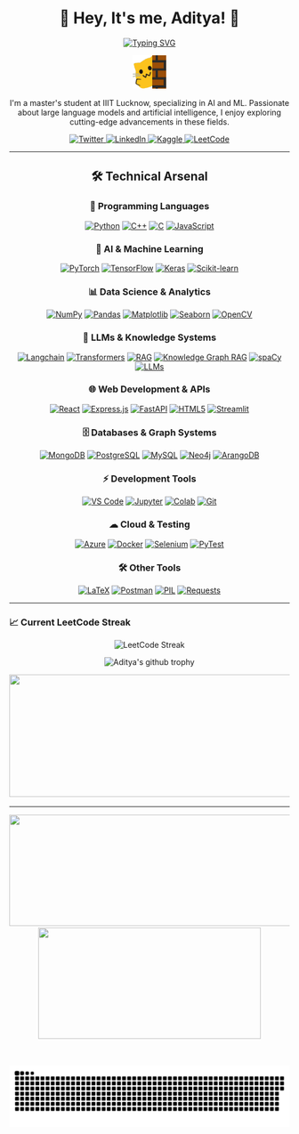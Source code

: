 <div align="center">
  
# 🌟 Hey, It's me, Aditya! 🌟

[![Typing SVG](https://readme-typing-svg.demolab.com?font=Fira+Code&size=24&duration=3000&pause=1000&color=00FF00&center=true&vCenter=true&random=false&width=600&lines=AI+%26+ML+Master's+Student;LLM+Enthusiast;Problem+Solver;Creative+Coder)](https://git.io/typing-svg)

<img src="https://github.com/Adityaa-Sharma/Adityaa-Sharma/blob/main/meow_wave_peak.png" height="60"/>

</div>



<div align="center">
  

I'm a master's student at IIIT Lucknow, specializing in AI and ML. Passionate about large language models and artificial intelligence, I enjoy exploring cutting-edge advancements in these fields.

<p align="center">
  <a href="https://x.com/AdityaS64420353">
    <img src="https://img.shields.io/twitter/follow/AdityaS64420353?style=for-the-badge&logo=twitter&color=1DA1F2&logoColor=white" alt="Twitter"/>
  </a>
  <a href="https://www.linkedin.com/in/aditya-jpr/">
    <img src="https://img.shields.io/badge/LinkedIn-Connect-blue?style=for-the-badge&logo=linkedin" alt="LinkedIn"/>
  </a>
  <a href="https://www.kaggle.com/adityasharmajprr">
    <img src="https://img.shields.io/badge/Kaggle-Expert-20BEFF?style=for-the-badge&logo=kaggle" alt="Kaggle"/>
  </a>
  <a href="https://leetcode.com/u/msa23024_iiitl/">
    <img src="https://img.shields.io/badge/LeetCode-Profile-FFA116?style=for-the-badge&logo=leetcode" alt="LeetCode"/>
  </a>
</p>

</div>

---


<div align="center">

## 🛠 Technical Arsenal


### 🌟 Programming Languages
<p align="center">
  <a href="#"><img src="https://img.shields.io/badge/Python-3776AB?style=for-the-badge&logo=python&logoColor=white" alt="Python"/></a>
  <a href="#"><img src="https://img.shields.io/badge/C++-00599C?style=for-the-badge&logo=cplusplus&logoColor=white" alt="C++"/></a>
  <a href="#"><img src="https://img.shields.io/badge/C-A8B9CC?style=for-the-badge&logo=c&logoColor=black" alt="C"/></a>
  <a href="#"><img src="https://img.shields.io/badge/JavaScript-F7DF1E?style=for-the-badge&logo=javascript&logoColor=black" alt="JavaScript"/></a>
</p>

### 🧠 AI & Machine Learning
<p align="center">
  <a href="#"><img src="https://img.shields.io/badge/PyTorch-EE4C2C?style=for-the-badge&logo=pytorch&logoColor=white" alt="PyTorch"/></a>
  <a href="#"><img src="https://img.shields.io/badge/TensorFlow-FF6F00?style=for-the-badge&logo=tensorflow&logoColor=white" alt="TensorFlow"/></a>
  <a href="#"><img src="https://img.shields.io/badge/Keras-D00000?style=for-the-badge&logo=keras&logoColor=white" alt="Keras"/></a>
  <a href="#"><img src="https://img.shields.io/badge/scikit--learn-F7931E?style=for-the-badge&logo=scikit-learn&logoColor=white" alt="Scikit-learn"/></a>
</p>

### 📊 Data Science & Analytics
<p align="center">
  <a href="#"><img src="https://img.shields.io/badge/NumPy-013243?style=for-the-badge&logo=numpy&logoColor=white" alt="NumPy"/></a>
  <a href="#"><img src="https://img.shields.io/badge/Pandas-150458?style=for-the-badge&logo=pandas&logoColor=white" alt="Pandas"/></a>
  <a href="#"><img src="https://img.shields.io/badge/Matplotlib-11557c?style=for-the-badge&logo=python&logoColor=white" alt="Matplotlib"/></a>
  <a href="#"><img src="https://img.shields.io/badge/Seaborn-3776AB?style=for-the-badge&logo=python&logoColor=white" alt="Seaborn"/></a>
  <a href="#"><img src="https://img.shields.io/badge/OpenCV-5C3EE8?style=for-the-badge&logo=opencv&logoColor=white" alt="OpenCV"/></a>
</p>

### 🤖 LLMs & Knowledge Systems
<p align="center">
  <a href="#"><img src="https://img.shields.io/badge/Langchain-121212?style=for-the-badge&logo=chainlink&logoColor=white" alt="Langchain"/></a>
  <a href="#"><img src="https://img.shields.io/badge/Transformers-FF6B6B?style=for-the-badge&logo=huggingface&logoColor=white" alt="Transformers"/></a>
  <a href="#"><img src="https://img.shields.io/badge/RAG-4B0082?style=for-the-badge&logo=semantic-web&logoColor=white" alt="RAG"/></a>
  <a href="#"><img src="https://img.shields.io/badge/Knowledge_Graph_RAG-9932CC?style=for-the-badge&logo=graphql&logoColor=white" alt="Knowledge Graph RAG"/></a>
  <a href="#"><img src="https://img.shields.io/badge/spaCy-09A3D5?style=for-the-badge&logo=spacy&logoColor=white" alt="spaCy"/></a>
  <a href="#"><img src="https://img.shields.io/badge/LLMs-00FFFF?style=for-the-badge&logo=openai&logoColor=black" alt="LLMs"/></a>
</p>

### 🌐 Web Development & APIs
<p align="center">
  <a href="#"><img src="https://img.shields.io/badge/React-20232A?style=for-the-badge&logo=react&logoColor=61DAFB" alt="React"/></a>
  <a href="#"><img src="https://img.shields.io/badge/Express.js-000000?style=for-the-badge&logo=express&logoColor=white" alt="Express.js"/></a>
  <a href="#"><img src="https://img.shields.io/badge/FastAPI-009688?style=for-the-badge&logo=fastapi&logoColor=white" alt="FastAPI"/></a>
  <a href="#"><img src="https://img.shields.io/badge/HTML5-E34F26?style=for-the-badge&logo=html5&logoColor=white" alt="HTML5"/></a>
  <a href="#"><img src="https://img.shields.io/badge/Streamlit-FF4B4B?style=for-the-badge&logo=streamlit&logoColor=white" alt="Streamlit"/></a>
</p>

### 🗄 Databases & Graph Systems
<p align="center">
  <a href="#"><img src="https://img.shields.io/badge/MongoDB-47A248?style=for-the-badge&logo=mongodb&logoColor=white" alt="MongoDB"/></a>
  <a href="#"><img src="https://img.shields.io/badge/PostgreSQL-316192?style=for-the-badge&logo=postgresql&logoColor=white" alt="PostgreSQL"/></a>
  <a href="#"><img src="https://img.shields.io/badge/MySQL-4479A1?style=for-the-badge&logo=mysql&logoColor=white" alt="MySQL"/></a>
  <a href="#"><img src="https://img.shields.io/badge/Neo4j-008CC1?style=for-the-badge&logo=neo4j&logoColor=white" alt="Neo4j"/></a>
  <a href="#"><img src="https://img.shields.io/badge/ArangoDB-DDE072?style=for-the-badge&logo=arangodb&logoColor=black" alt="ArangoDB"/></a>
</p>

### ⚡ Development Tools
<p align="center">
  <a href="#"><img src="https://img.shields.io/badge/VS_Code-007ACC?style=for-the-badge&logo=visual-studio-code&logoColor=white" alt="VS Code"/></a>
  <a href="#"><img src="https://img.shields.io/badge/Jupyter-F37626?style=for-the-badge&logo=jupyter&logoColor=white" alt="Jupyter"/></a>
  <a href="#"><img src="https://img.shields.io/badge/Colab-F9AB00?style=for-the-badge&logo=google-colab&logoColor=white" alt="Colab"/></a>
  <a href="#"><img src="https://img.shields.io/badge/Git-F05032?style=for-the-badge&logo=git&logoColor=white" alt="Git"/></a>
</p>

### ☁ Cloud & Testing
<p align="center">
  <a href="#"><img src="https://img.shields.io/badge/Azure-0089D6?style=for-the-badge&logo=microsoft-azure&logoColor=white" alt="Azure"/></a>
  <a href="#"><img src="https://img.shields.io/badge/Docker-2496ED?style=for-the-badge&logo=docker&logoColor=white" alt="Docker"/></a>
  <a href="#"><img src="https://img.shields.io/badge/Selenium-43B02A?style=for-the-badge&logo=selenium&logoColor=white" alt="Selenium"/></a>
  <a href="#"><img src="https://img.shields.io/badge/PyTest-0A9EDC?style=for-the-badge&logo=pytest&logoColor=white" alt="PyTest"/></a>
</p>

### 🛠 Other Tools
<p align="center">
  <a href="#"><img src="https://img.shields.io/badge/LaTeX-008080?style=for-the-badge&logo=latex&logoColor=white" alt="LaTeX"/></a>
  <a href="#"><img src="https://img.shields.io/badge/Postman-FF6C37?style=for-the-badge&logo=postman&logoColor=white" alt="Postman"/></a>
  <a href="#"><img src="https://img.shields.io/badge/PIL-666666?style=for-the-badge&logo=python&logoColor=white" alt="PIL"/></a>
  <a href="#"><img src="https://img.shields.io/badge/Requests-2CA5E0?style=for-the-badge&logo=python&logoColor=white" alt="Requests"/></a>
</p>

</div>

---
### 📈 Current LeetCode Streak

<!-- Add LeetCode streak badge -->
<div>
  <p align="center">
    <img src="https://leetcode-stats-card.vercel.app/api?username=msa23024_iiitl&theme=dark" alt="LeetCode Streak"/>
  </p>
</div>

<div align="center">
  <img src="https://github-profile-trophy.vercel.app/?username=Adityaa-Sharma&theme=darkhub&row=1&no-bg=true)](https://github.com/ryo-ma/github-profile-trophy" alt="Aditya's github trophy">
</div>

  
<p align="center">
  <img width="800" height="220" src="https://streak-stats.demolab.com?user=Adityaa-Sharma&theme=highcontrast&hide_border=true&border_radius=5&card_width=800">
</p>


---




<p align="center">
  <img width="600" height="200" src="https://github-readme-stats.vercel.app/api?username=Adityaa-Sharma&show_icons=true&theme=vision-friendly-dark">
  <img width="400" height="200" src="https://github-readme-stats.vercel.app/api/top-langs/?username=Adityaa-Sharma&size_weight=0.0005&count_weight=0.3&layout=compact&theme=vision-friendly-dark">
</p>
 


<div id="header" align="center">
  <img src="https://komarev.com/ghpvc/?username=Adityaa-Sharma&style=for-the-badge&color=orange" alt=""/>
</div>

<p align="center">
 <img width="1000" src="github-snake.svg" alt="snake"/>
</p>
